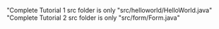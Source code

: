 "Complete Tutorial 1 src folder is only "src/helloworld/HelloWorld.java"
"Complete Tutorial 2 src folder is only "src/form/Form.java" 
